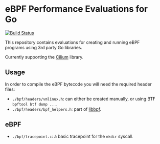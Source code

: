# eBPF Performance Evaluations for Go
[![Build Status](https://github.com/syscll/ebpf-perf-go/workflows/ci/badge.svg)](https://github.com/syscll/ebpf-perf-go/actions)

This repository contains evaluations for creating and running eBPF programs using 3rd party Go libraries.

Currently supporting the [Cilium](https://github.com/cilium/ebpf) library.

## Usage
In order to compile the eBPF bytecode you will need the required header files:
- `./bpf/headers/vmlinux.h`: can either be created manually, or using BTF `bpftool btf dump ...`.
- `./bpf/headers/bpf_helpers.h`: part of [libbpf](https://github.com/libbpf/libbpf).

## eBPF
- `./bpf/tracepoint.c`: a basic tracepoint for the `mkdir` syscall.
